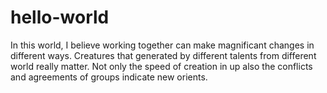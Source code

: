 # hello-world
In this world, I believe working together can make magnificant changes in different ways. 
Creatures that generated by different talents from different world really matter.
Not only the speed of creation in up also the conflicts and agreements of groups indicate new orients.
